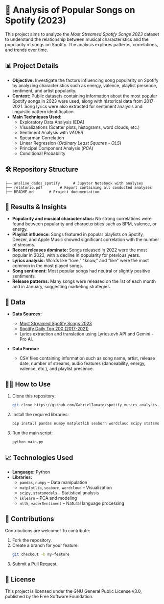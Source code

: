 # 🎵 Analysis of Popular Songs on Spotify (2023)

This project aims to analyze the *Most Streamed Spotify Songs 2023* dataset to understand the relationship between musical characteristics and the popularity of songs on Spotify. The analysis explores patterns, correlations, and trends over time.

## 📊 Project Details

- **Objective:** Investigate the factors influencing song popularity on Spotify by analyzing characteristics such as energy, valence, playlist presence, sentiment, and artist popularity.
- **Context:** Public datasets containing information about the most popular Spotify songs in 2023 were used, along with historical data from 2017-2021. Song lyrics were also extracted for sentiment analysis and linguistic pattern identification.
- **Main Techniques Used:**  
  - Exploratory Data Analysis (EDA)  
  - Visualizations (Scatter plots, histograms, word clouds, etc.)  
  - Sentiment Analysis with *VADER*  
  - Spearman Correlation  
  - Linear Regression (*Ordinary Least Squares - OLS*)  
  - Principal Component Analysis (*PCA*)  
  - Conditional Probability  

## 🛠️ Repository Structure

```
├── analise_dados_spotify      # Jupyter Notebook with analyses
├── relatorio.pdf        # Report containing all conducted analyses
├── README.md       # Project documentation
```

## 🚀 Results & Insights

- **Popularity and musical characteristics:** No strong correlations were found between popularity and characteristics such as BPM, valence, or energy.  
- **Playlist influence:** Songs featured in popular playlists on Spotify, Deezer, and Apple Music showed significant correlation with the number of streams.  
- **Recent releases dominate:** Songs released in 2022 were the most popular in 2023, with a decline in popularity for previous years.  
- **Lyrics analysis:** Words like "love," "know," and "like" were the most common in the most played songs.  
- **Song sentiment:** Most popular songs had neutral or slightly positive sentiments.  
- **Release patterns:** Many songs were released on the 1st of each month and in January, suggesting marketing strategies.  

## 📁 Data

- **Data Sources:**
  - [Most Streamed Spotify Songs 2023](https://www.kaggle.com/datasets/nelgiriyewithana/top-spotify-songs-2023)
  - [Spotify Daily Top 200 (2017-2021)](https://www.kaggle.com/datasets/ivannatarov/spotify-daily-top-200-songs-with-genres-20172021)
  - Lyrics extraction and translation using Lyrics.ovh API and Gemini - Pro AI.
  
- **Data Format:**  
  - CSV files containing information such as song name, artist, release date, number of streams, audio features (danceability, energy, valence, etc.), and playlist presence.

## 🤷‍♂️ How to Use

1. Clone this repository:  
   ```bash
   git clone https://github.com/GabrielIamato/spotify_musics_analysis.git
   ```
2. Install the required libraries:  
   ```bash
   pip install pandas numpy matplotlib seaborn wordcloud scipy statsmodels scikit-learn nltk vaderSentiment
   ```
3. Run the main script:  
   ```bash
   python main.py
   ```

## 📈 Technologies Used

- **Language:** Python  
- **Libraries:**  
  - `pandas`, `numpy` – Data manipulation  
  - `matplotlib`, `seaborn`, `wordcloud` – Visualization  
  - `scipy`, `statsmodels` – Statistical analysis  
  - `sklearn` – PCA and modeling  
  - `nltk`, `vaderSentiment` – Natural language processing  

## 🤝 Contributions

Contributions are welcome! To contribute:  
1. Fork the repository.  
2. Create a branch for your feature:  
   ```bash
   git checkout -b my-feature
   ```
3. Submit a Pull Request.  

## 📄 License

This project is licensed under the GNU General Public License v3.0, published by the Free Software Foundation.
